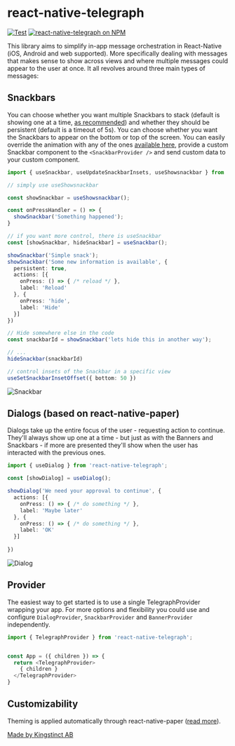 # react-native-telegraph

[![Test](https://github.com/robertherber/react-native-telegraph/actions/workflows/test.yml/badge.svg)](https://github.com/robertherber/react-native-telegraph/actions/workflows/test.yml)
[![react-native-telegraph on NPM](https://img.shields.io/npm/v/react-native-telegraph)](https://www.npmjs.com/package/react-native-telegraph)

This library aims to simplify in-app message orchestration in React-Native (iOS, Android and web supported). More specifically dealing with messages that makes sense to show across views and where multiple messages could appear to the user at once. It all revolves around three main types of messages:

## Snackbars

You can choose whether you want multiple Snackbars to stack (default is showing one at a time, [as recommended](https://material.io/components/snackbars#usage)) and whether they should be persistent (default is a timeout of 5s). You can choose whether you want the Snackbars to appear on the bottom or top of the screen. You can easily override the animation with any of the ones [available here](https://github.com/oblador/react-native-animatable#animations-2), provide a custom Snackbar component to the `<SnackbarProvider />` and send custom data to your custom component.

```TypeScript
import { useSnackbar, useUpdateSnackbarInsets, useShowsnackbar } from 'react-native-telegraph';

// simply use useShowsnackbar

const showSnackbar = useShowsnackbar();

const onPressHandler = () => {
  showSnackbar('Something happened');
}

// if you want more control, there is useSnackbar
const [showSnackbar, hideSnackbar] = useSnackbar();

showSnackbar('Simple snack');
showSnackbar('Some new information is available', {
  persistent: true,
  actions: [{
    onPress: () => { /* reload */ },
    label: 'Reload'
  }, {
    onPress: 'hide',
    label: 'Hide'
  }]
})

// Hide somewhere else in the code
const snackbarId = showSnackbar('lets hide this in another way');

// ...
hideSnackbar(snackbarId)

// control insets of the Snackbar in a specific view
useSetSnackbarInsetOffset({ bottom: 50 })
```

![Snackbar](https://callstack.github.io/react-native-paper/screenshots/snackbar.gif)

## Dialogs (based on react-native-paper)

Dialogs take up the entire focus of the user - requesting action to continue. They'll always show up one at a time - but just as with the Banners and Snackbars - if more are presented they'll show when the user has interacted with the previous ones.

```TypeScript
import { useDialog } from 'react-native-telegraph';

const [showDialog] = useDialog();

showDialog('We need your approval to continue', {
  actions: [{
    onPress: () => { /* do something */ },
    label: 'Maybe later'
  }, {
    onPress: () => { /* do something */ },
    label: 'OK'
  }]
  
})
```

![Dialog](https://callstack.github.io/react-native-paper/screenshots/dialog-1.png)

## Provider

The easiest way to get started is to use a single TelegraphProvider wrapping your app. For more options and flexibility you could use and configure `DialogProvider`, `SnackbarProvider` and `BannerProvider` independently.

```TypeScript
import { TelegraphProvider } from 'react-native-telegraph';


const App = ({ children }) => {
  return <TelegraphProvider>
    { children }
  </TelegraphProvider>
}
```

## Customizability

Theming is applied automatically through react-native-paper ([read more](https://callstack.github.io/react-native-paper/theming.html)).

[Made by Kingstinct AB](https://kingstinct.com)
